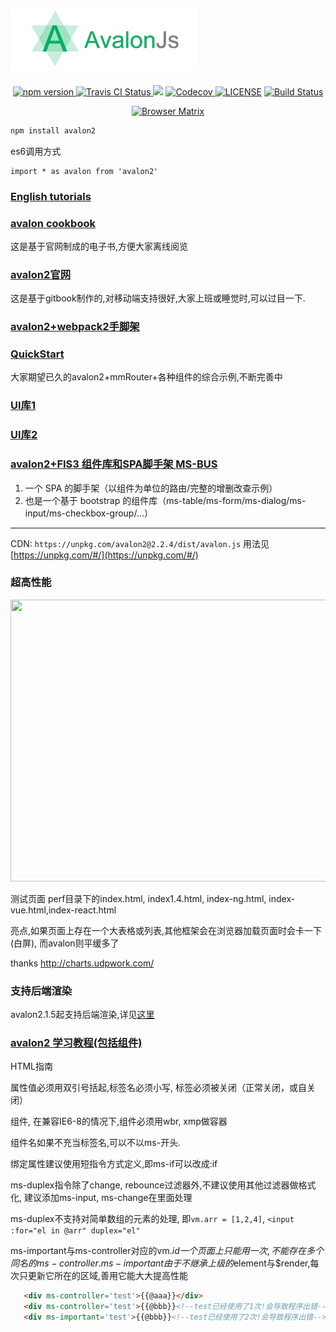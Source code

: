 ![](./components/logo.png)
-------

<p align="center">
<a href="https://badge.fury.io/js/avalon2">
<img src="https://badge.fury.io/js/avalon2.svg" alt="npm version" height="18">
</a>
<a href="https://travis-ci.org/RubyLouvre/avalon">
<img src="https://travis-ci.org/RubyLouvre/avalon.svg?branch=master" alt="Travis CI Status"/>
</a>
<a href="https://codeclimate.com/github/RubyLouvre/avalon"><img src="https://codeclimate.com/github/RubyLouvre/avalon/badges/gpa.svg" /></a>

<a href="https://codecov.io/gh/RubyLouvre/avalon">
  <img src="https://codecov.io/gh/RubyLouvre/avalon/branch/master/graph/badge.svg" alt="Codecov" />
</a>

<a href="https://github.com/RubyLouvre/avalon">
<img src="https://camo.githubusercontent.com/fc56303af12c023343f338a762b6bfb2a5f1e4dc/68747470733a2f2f696d672e736869656c64732e696f2f62616467652f6c6963656e73652d4d49542d677265656e2e7376673f7374796c653d666c6174" alt="LICENSE" data-canonical-src="https://img.shields.io/badge/license-MIT-green.svg?style=flat" style="max-width:100%;"></a>
<a href="https://saucelabs.com/beta/builds/7c80ed0dd7b34c55815d65a132ff0226"><img src="https://saucelabs.com/buildstatus/rubylouvre" alt="Build Status"></a>
</p>
<p align="center">
<a href="https://saucelabs.com/beta/builds/7c80ed0dd7b34c55815d65a132ff0226"><img src="https://saucelabs.com/browser-matrix/rubylouvre.svg" alt="Browser Matrix"></a>
</p>

```javascript
npm install avalon2
```

es6调用方式 
```
import * as avalon from 'avalon2'
```

### [English tutorials](https://github.com/RubyLouvre/avalon/tree/master/tutorials)

### [avalon cookbook](https://github.com/RubyLouvre/avalon/blob/2.1.8/avalon%20cookbook.pdf)

这是基于官网制成的电子书,方便大家离线阅览

### [avalon2官网](http://avalonjs.coding.me/)
这是基于gitbook制作的,对移动端支持很好,大家上班或睡觉时,可以过目一下.

### [avalon2+webpack2手脚架](https://github.com/sayll/avalon-webpack-start)

### [QuickStart](https://github.com/crazyliuzc/webpack-avalon2-SPA-seed.git)
大家期望已久的avalon2+mmRouter+各种组件的综合示例,不断完善中

### [UI库1](http://weeksun23.github.io/AvalonBootstrap/index.html#overview)

### [UI库2](https://github.com/aLoNeIT/flyUI)

### [avalon2+FIS3 组件库和SPA脚手架 MS-BUS](https://github.com/xxapp/ms-bus)
1. 一个 SPA 的脚手架（以组件为单位的路由/完整的增删改查示例）
2. 也是一个基于 bootstrap 的组件库（ms-table/ms-form/ms-dialog/ms-input/ms-checkbox-group/...）

---

CDN: `https://unpkg.com/avalon2@2.2.4/dist/avalon.js`
用法见[https://unpkg.com/#/](https://unpkg.com/#/)

### 超高性能

<img src="http://avalonjs.coding.me/styles/performance.jpg" width='770' height='451' />






测试页面 perf目录下的index.html, index1.4.html, index-ng.html, index-vue.html,index-react.html

亮点,如果页面上存在一个大表格或列表,其他框架会在浏览器加载页面时会卡一下(白屏), 
而avalon则平缓多了

thanks http://charts.udpwork.com/

### 支持后端渲染

avalon2.1.5起支持后端渲染,详见[这里](https://github.com/RubyLouvre/avalon-server-render-example)


### [avalon2 学习教程(包括组件)](https://segmentfault.com/u/situzhengmei/articles)


HTML指南

属性值必须用双引号括起,标签名必须小写, 标签必须被关闭（正常关闭，或自关闭）

组件, 在兼容IE6-8的情况下,组件必须用wbr, xmp做容器

组件名如果不充当标签名,可以不以ms-开头.

绑定属性建议使用短指令方式定义,即ms-if可以改成:if

ms-duplex指令除了change, rebounce过滤器外,不建议使用其他过滤器做格式化,
建议添加ms-input, ms-change在里面处理

ms-duplex不支持对简单数组的元素的处理, 即`vm.arr = [1,2,4]`,
`<input :for="el in @arr" duplex="el"`


ms-important与ms-controller对应的vm.$id一个页面上只能用一次,不能存在多个同名的ms-controller.
     ms-important由于不继承上级的$element与$render,每次只更新它所在的区域,善用它能大大提高性能
```html
   <div ms-controller='test'>{{@aaa}}</div>
   <div ms-controller='test'>{{@bbb}}<!--test已经使用了1次!会导致程序出错--></div>
   <div ms-important='test'>{{@bbb}}<!--test已经使用了2次!会导致程序出错--></div>
```